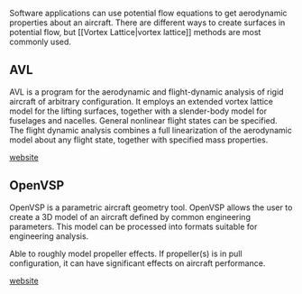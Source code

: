 Software applications can use potential flow equations to get aerodynamic properties about an aircraft. There are different ways to create surfaces in potential flow, but [[Vortex Lattice|vortex lattice]] methods are most commonly used.

## AVL

AVL is a program for the aerodynamic and flight-dynamic analysis of rigid aircraft
of arbitrary configuration. It employs an extended vortex lattice model for
the lifting surfaces, together with a slender-body model for fuselages and nacelles.
General nonlinear flight states can be specified. The flight dynamic analysis
combines a full linearization of the aerodynamic model about any flight state,
together with specified mass properties.

[website](https://web.mit.edu/drela/Public/web/avl/)

## OpenVSP

OpenVSP is a parametric aircraft geometry tool. OpenVSP allows the user to create a 3D model of an aircraft defined by common engineering parameters. This model can be processed into formats suitable for engineering analysis.

Able to roughly model propeller effects. If propeller(s) is in pull configuration, it can have significant effects on aircraft performance.

[website](https://openvsp.org/wiki/doku.php?id=start)
